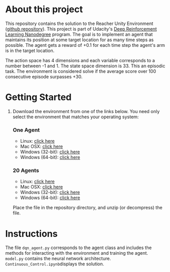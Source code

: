 # About this project

This repository contains the solution to the Reacher Unity Environment ([github repository](<https://github.com/Unity-Technologies/ml-agents/blob/master/docs/Learning-Environment-Examples.md#reacher>)). This project is part of Udacity's [Deep Reinforcement Learning Nanodegree](https://www.udacity.com/course/deep-reinforcement-learning-nanodegree--nd893) program. The goal is to implement an agent that maintains its position at some target location for as many time steps as possible. The agent gets a reward of +0.1 for each time step the agent's arm is in the target location. 

The action space has 4 dimensions and each variable corresponds to a number between -1 and 1.  The state space dimension is 33.  This an episodic task. The environment is considered solve if the average score over 100 consecutive episode surpasses +30. 



# Getting Started

1. Download the environment from one of the links below.  You need only select the environment that matches your operating system:

    ### One Agent

    - Linux: [click here](https://s3-us-west-1.amazonaws.com/udacity-drlnd/P2/Reacher/one_agent/Reacher_Linux.zip)
    - Mac OSX: [click here](https://s3-us-west-1.amazonaws.com/udacity-drlnd/P2/Reacher/one_agent/Reacher.app.zip)
    - Windows (32-bit): [click here](https://s3-us-west-1.amazonaws.com/udacity-drlnd/P2/Reacher/one_agent/Reacher_Windows_x86.zip)
    - Windows (64-bit): [click here](https://s3-us-west-1.amazonaws.com/udacity-drlnd/P2/Reacher/one_agent/Reacher_Windows_x86_64.zip)

    

    ### 20 Agents

    - Linux: [click here](https://s3-us-west-1.amazonaws.com/udacity-drlnd/P2/Reacher/Reacher_Linux.zip)
    - Mac OSX: [click here](https://s3-us-west-1.amazonaws.com/udacity-drlnd/P2/Reacher/Reacher.app.zip)
    - Windows (32-bit): [click here](https://s3-us-west-1.amazonaws.com/udacity-drlnd/P2/Reacher/Reacher_Windows_x86.zip)
    - Windows (64-bit): [click here](https://s3-us-west-1.amazonaws.com/udacity-drlnd/P2/Reacher/Reacher_Windows_x86_64.zip)

    

    Place the file in the repository directory, and unzip (or decompress) the file.

    

# Instructions
The file `dqn_agent.py` corresponds to the agent class and includes the methods for interacting with the environment and training the agent. `model.py` contains the neural network architecture.   `Continuous_Control.ipynb`displays the solution. 

